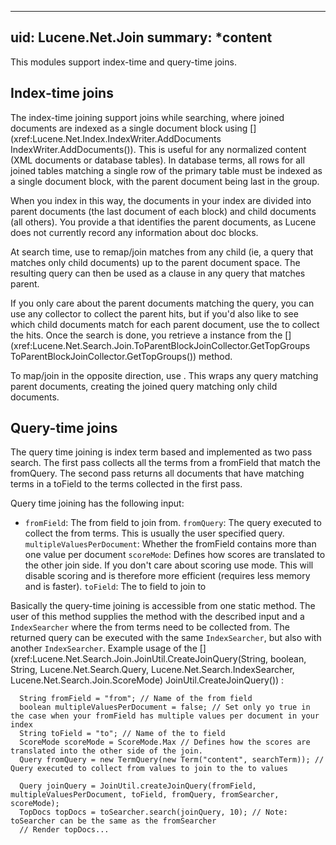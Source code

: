 ﻿<!--
 Licensed to the Apache Software Foundation (ASF) under one or more
 contributor license agreements.  See the NOTICE file distributed with
 this work for additional information regarding copyright ownership.
 The ASF licenses this file to You under the Apache License, Version 2.0
 (the "License"); you may not use this file except in compliance with
 the License.  You may obtain a copy of the License at

     http://www.apache.org/licenses/LICENSE-2.0

 Unless required by applicable law or agreed to in writing, software
 distributed under the License is distributed on an "AS IS" BASIS,
 WITHOUT WARRANTIES OR CONDITIONS OF ANY KIND, either express or implied.
 See the License for the specific language governing permissions and
 limitations under the License.
-->

---
uid: Lucene.Net.Join
summary: *content
---

This modules support index-time and query-time joins.

## Index-time joins

The index-time joining support joins while searching, where joined documents are indexed as a single document block using [](xref:Lucene.Net.Index.IndexWriter.AddDocuments IndexWriter.AddDocuments()). This is useful for any normalized content (XML documents or database tables). In database terms, all rows for all joined tables matching a single row of the primary table must be indexed as a single document block, with the parent document being last in the group.

When you index in this way, the documents in your index are divided into parent documents (the last document of each block) and child documents (all others). You provide a [](xref:Lucene.Net.Search.Filter) that identifies the parent documents, as Lucene does not currently record any information about doc blocks.

At search time, use [](xref:Lucene.Net.Search.Join.ToParentBlockJoinQuery) to remap/join matches from any child [](xref:Lucene.Net.Search.Query) (ie, a query that matches only child documents) up to the parent document space. The resulting query can then be used as a clause in any query that matches parent.

If you only care about the parent documents matching the query, you can use any collector to collect the parent hits, but if you'd also like to see which child documents match for each parent document, use the [](xref:Lucene.Net.Search.Join.ToParentBlockJoinCollector) to collect the hits. Once the search is done, you retrieve a [](xref:Lucene.Net.Search.Grouping.TopGroups) instance from the [](xref:Lucene.Net.Search.Join.ToParentBlockJoinCollector.GetTopGroups ToParentBlockJoinCollector.GetTopGroups()) method.

To map/join in the opposite direction, use [](xref:Lucene.Net.Search.Join.ToChildBlockJoinQuery).  This wraps
  any query matching parent documents, creating the joined query
  matching only child documents.

## Query-time joins

 The query time joining is index term based and implemented as two pass search. The first pass collects all the terms from a fromField that match the fromQuery. The second pass returns all documents that have matching terms in a toField to the terms collected in the first pass. 

Query time joining has the following input:

*   `fromField`: The from field to join from.
  `fromQuery`:  The query executed to collect the from terms. This is usually the user specified query.
  `multipleValuesPerDocument`:  Whether the fromField contains more than one value per document
  `scoreMode`:  Defines how scores are translated to the other join side. If you don't care about scoring
  use [](xref:Lucene.Net.Search.Join.ScoreMode.None) mode. This will disable scoring and is therefore more
  efficient (requires less memory and is faster).
  `toField`: The to field to join to

 Basically the query-time joining is accessible from one static method. The user of this method supplies the method with the described input and a `IndexSearcher` where the from terms need to be collected from. The returned query can be executed with the same `IndexSearcher`, but also with another `IndexSearcher`. Example usage of the [](xref:Lucene.Net.Search.Join.JoinUtil.CreateJoinQuery(String, boolean, String, Lucene.Net.Search.Query, Lucene.Net.Search.IndexSearcher, Lucene.Net.Search.Join.ScoreMode) JoinUtil.CreateJoinQuery()) : 

      String fromField = "from"; // Name of the from field
      boolean multipleValuesPerDocument = false; // Set only yo true in the case when your fromField has multiple values per document in your index
      String toField = "to"; // Name of the to field
      ScoreMode scoreMode = ScoreMode.Max // Defines how the scores are translated into the other side of the join.
      Query fromQuery = new TermQuery(new Term("content", searchTerm)); // Query executed to collect from values to join to the to values

      Query joinQuery = JoinUtil.createJoinQuery(fromField, multipleValuesPerDocument, toField, fromQuery, fromSearcher, scoreMode);
      TopDocs topDocs = toSearcher.search(joinQuery, 10); // Note: toSearcher can be the same as the fromSearcher
      // Render topDocs...